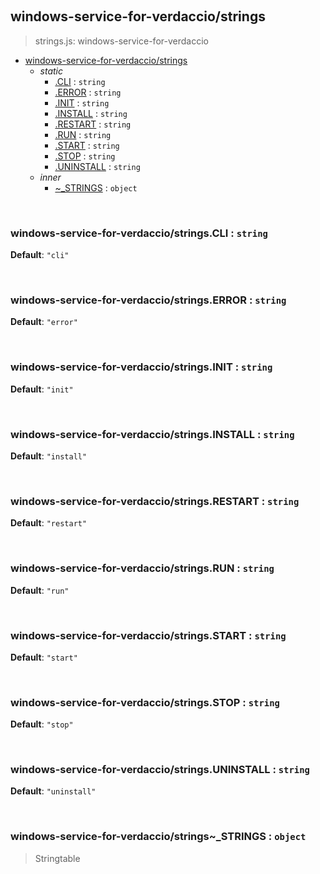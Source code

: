 
<br><a name="module_windows-service-for-verdaccio/strings"></a>

## windows-service-for-verdaccio/strings
> strings.js: windows-service-for-verdaccio


* [windows-service-for-verdaccio/strings](#module_windows-service-for-verdaccio/strings)
    * _static_
        * [.CLI](#module_windows-service-for-verdaccio/strings.CLI) : <code>string</code>
        * [.ERROR](#module_windows-service-for-verdaccio/strings.ERROR) : <code>string</code>
        * [.INIT](#module_windows-service-for-verdaccio/strings.INIT) : <code>string</code>
        * [.INSTALL](#module_windows-service-for-verdaccio/strings.INSTALL) : <code>string</code>
        * [.RESTART](#module_windows-service-for-verdaccio/strings.RESTART) : <code>string</code>
        * [.RUN](#module_windows-service-for-verdaccio/strings.RUN) : <code>string</code>
        * [.START](#module_windows-service-for-verdaccio/strings.START) : <code>string</code>
        * [.STOP](#module_windows-service-for-verdaccio/strings.STOP) : <code>string</code>
        * [.UNINSTALL](#module_windows-service-for-verdaccio/strings.UNINSTALL) : <code>string</code>
    * _inner_
        * [~_STRINGS](#module_windows-service-for-verdaccio/strings.._STRINGS) : <code>object</code>


<br><a name="module_windows-service-for-verdaccio/strings.CLI"></a>

### windows-service-for-verdaccio/strings.CLI : <code>string</code>
**Default**: <code>&quot;cli&quot;</code>  

<br><a name="module_windows-service-for-verdaccio/strings.ERROR"></a>

### windows-service-for-verdaccio/strings.ERROR : <code>string</code>
**Default**: <code>&quot;error&quot;</code>  

<br><a name="module_windows-service-for-verdaccio/strings.INIT"></a>

### windows-service-for-verdaccio/strings.INIT : <code>string</code>
**Default**: <code>&quot;init&quot;</code>  

<br><a name="module_windows-service-for-verdaccio/strings.INSTALL"></a>

### windows-service-for-verdaccio/strings.INSTALL : <code>string</code>
**Default**: <code>&quot;install&quot;</code>  

<br><a name="module_windows-service-for-verdaccio/strings.RESTART"></a>

### windows-service-for-verdaccio/strings.RESTART : <code>string</code>
**Default**: <code>&quot;restart&quot;</code>  

<br><a name="module_windows-service-for-verdaccio/strings.RUN"></a>

### windows-service-for-verdaccio/strings.RUN : <code>string</code>
**Default**: <code>&quot;run&quot;</code>  

<br><a name="module_windows-service-for-verdaccio/strings.START"></a>

### windows-service-for-verdaccio/strings.START : <code>string</code>
**Default**: <code>&quot;start&quot;</code>  

<br><a name="module_windows-service-for-verdaccio/strings.STOP"></a>

### windows-service-for-verdaccio/strings.STOP : <code>string</code>
**Default**: <code>&quot;stop&quot;</code>  

<br><a name="module_windows-service-for-verdaccio/strings.UNINSTALL"></a>

### windows-service-for-verdaccio/strings.UNINSTALL : <code>string</code>
**Default**: <code>&quot;uninstall&quot;</code>  

<br><a name="module_windows-service-for-verdaccio/strings.._STRINGS"></a>

### windows-service-for-verdaccio/strings~\_STRINGS : <code>object</code>
> Stringtable

